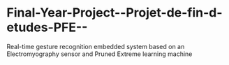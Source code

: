 # Final-Year-Project--Projet-de-fin-d-etudes-PFE--
Real-time gesture recognition embedded system based on an Electromyography sensor and Pruned Extreme learning machine 
